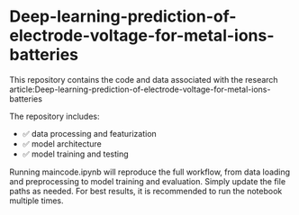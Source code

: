 # Deep-learning-prediction-of-electrode-voltage-for-metal-ions-batteries

This repository contains the code and data associated with the research article:Deep-learning-prediction-of-electrode-voltage-for-metal-ions-batteries


The repository includes:

- ✅ data processing and featurization
- ✅ model architecture 
- ✅ model training and testing

Running maincode.ipynb will reproduce the full workflow, from data loading and preprocessing to model training and evaluation. Simply update the file paths as needed.
For best results, it is recommended to run the notebook multiple times.

